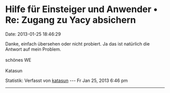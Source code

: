 Hilfe für Einsteiger und Anwender • Re: Zugang zu Yacy absichern
================================================================

Date: 2013-01-25 18:46:29

Danke, einfach übersehen oder nicht probiert. Ja das ist natürlich die
Antwort auf mein Problem.\
\
schönes WE\
\
Katasun

Statistik: Verfasst von
[katasun](http://forum.yacy-websuche.de/memberlist.php?mode=viewprofile&u=8873)
--- Fr Jan 25, 2013 6:46 pm

------------------------------------------------------------------------
